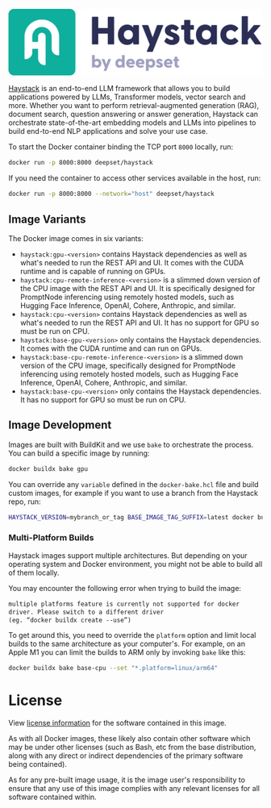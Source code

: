 <p align="center">
  <a href="https://haystack.deepset.ai/"><img src="https://raw.githubusercontent.com/deepset-ai/.github/main/haystack-logo-colored.png" alt="Haystack by deepset"></a>
</p>

[Haystack](https://github.com/deepset-ai/haystack) is an end-to-end LLM framework that allows you to build applications powered by LLMs, Transformer models, vector search and more. Whether you want to perform retrieval-augmented generation (RAG), document search, question answering or answer generation, Haystack can orchestrate state-of-the-art embedding models and LLMs into pipelines to build end-to-end NLP applications and solve your use case.

To start the Docker container binding the TCP port `8000` locally, run:
```sh
docker run -p 8000:8000 deepset/haystack
```

If you need the container to access other services available in the host, run:
```sh
docker run -p 8000:8000 --network="host" deepset/haystack
```

## Image Variants

The Docker image comes in six variants:
- `haystack:gpu-<version>` contains Haystack dependencies as well as what's needed to run the REST API and UI. It comes with the CUDA runtime and is capable of running on GPUs.
- `haystack:cpu-remote-inference-<version>` is a slimmed down version of the CPU image with the REST API and UI. It is specifically designed for PromptNode inferencing using remotely hosted models, such as Hugging Face Inference, OpenAI, Cohere, Anthropic, and similar.
- `haystack:cpu-<version>` contains Haystack dependencies as well as what's needed to run the REST API and UI. It has no support for GPU so must be run on CPU.
- `haystack:base-gpu-<version>` only contains the Haystack dependencies. It comes with the CUDA runtime and can run on GPUs.
- `haystack:base-cpu-remote-inference-<version>` is a slimmed down version of the CPU image, specifically designed for PromptNode inferencing using remotely hosted models, such as Hugging Face Inference, OpenAI, Cohere, Anthropic, and similar.
- `haystack:base-cpu-<version>` only contains the Haystack dependencies. It has no support for GPU so must be run on CPU.

## Image Development

Images are built with BuildKit and we use `bake` to orchestrate the process.
You can build a specific image by running:
```sh
docker buildx bake gpu
```

You can override any `variable` defined in the `docker-bake.hcl` file and build custom
images, for example if you want to use a branch from the Haystack repo, run:
```sh
HAYSTACK_VERSION=mybranch_or_tag BASE_IMAGE_TAG_SUFFIX=latest docker buildx bake gpu --no-cache
```

### Multi-Platform Builds

Haystack images support multiple architectures. But depending on your operating system and Docker
environment, you might not be able to build all of them locally.

You may encounter the following error when trying to build the image:

```
multiple platforms feature is currently not supported for docker driver. Please switch to a different driver
(eg. “docker buildx create --use”)
```

To get around this, you need to override the `platform` option and limit local builds to the same architecture as
your computer's. For example, on an Apple M1 you can limit the builds to ARM only by invoking `bake` like this:

```sh
docker buildx bake base-cpu --set "*.platform=linux/arm64"
```

# License

View [license information](https://github.com/deepset-ai/haystack/blob/main/LICENSE) for
the software contained in this image.

As with all Docker images, these likely also contain other software which may be under
other licenses (such as Bash, etc from the base distribution, along with any direct or
indirect dependencies of the primary software being contained).

As for any pre-built image usage, it is the image user's responsibility to ensure that any
use of this image complies with any relevant licenses for all software contained within.
